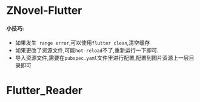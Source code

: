 # ZNovel-Flutter

#### 小技巧:

* 如果发生``` range error```,可以使用```flutter clean```,清空缓存
* 如果更改了资源文件,可能```hot-reload```不了,重新运行一下即可.
* 导入资源文件,需要在```pubspec.yaml```文件里进行配置,配置到图片资源上一层目录即可
# Flutter_Reader
